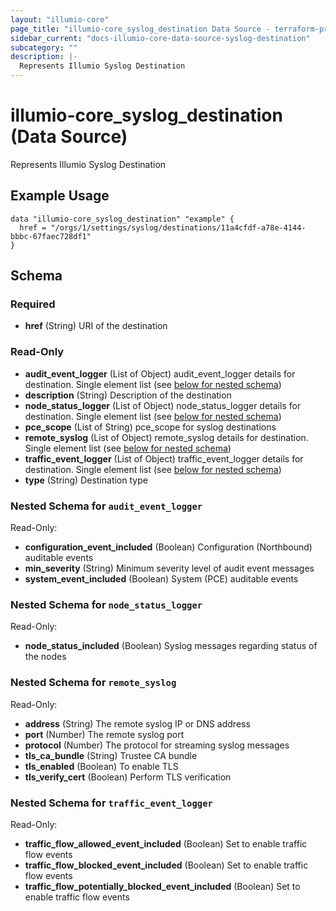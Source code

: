 ```yaml
---
layout: "illumio-core"
page_title: "illumio-core_syslog_destination Data Source - terraform-provider-illumio-core"
sidebar_current: "docs-illumio-core-data-source-syslog-destination"
subcategory: ""
description: |-
  Represents Illumio Syslog Destination
---
```

# illumio-core_syslog_destination (Data Source)

Represents Illumio Syslog Destination

Example Usage
------------

```hcl
data "illumio-core_syslog_destination" "example" {
  href = "/orgs/1/settings/syslog/destinations/11a4cfdf-a78e-4144-bbbc-67faec728df1"
}
```

## Schema

### Required

- **href** (String) URI of the destination

### Read-Only

- **audit_event_logger** (List of Object) audit_event_logger details for destination. Single element list (see [below for nested schema](#nestedatt--audit_event_logger))
- **description** (String) Description of the destination
- **node_status_logger** (List of Object) node_status_logger details for destination. Single element list (see [below for nested schema](#nestedatt--node_status_logger))
- **pce_scope** (List of String) pce_scope for syslog destinations
- **remote_syslog** (List of Object) remote_syslog details for destination. Single element list (see [below for nested schema](#nestedatt--remote_syslog))
- **traffic_event_logger** (List of Object) traffic_event_logger details for destination. Single element list (see [below for nested schema](#nestedatt--traffic_event_logger))
- **type** (String) Destination type

<a id="nestedatt--audit_event_logger"></a>
### Nested Schema for `audit_event_logger`

Read-Only:

- **configuration_event_included** (Boolean) Configuration (Northbound) auditable events
- **min_severity** (String) Minimum severity level of audit event messages
- **system_event_included** (Boolean) System (PCE) auditable events



<a id="nestedatt--node_status_logger"></a>
### Nested Schema for `node_status_logger`

Read-Only:

- **node_status_included** (Boolean) Syslog messages regarding status of the nodes


<a id="nestedatt--remote_syslog"></a>
### Nested Schema for `remote_syslog`

Read-Only:

- **address** (String) The remote syslog IP or DNS address
- **port** (Number) The remote syslog port
- **protocol** (Number) The protocol for streaming syslog messages
- **tls_ca_bundle** (String) Trustee CA bundle
- **tls_enabled** (Boolean) To enable TLS
- **tls_verify_cert** (Boolean) Perform TLS verification


<a id="nestedatt--traffic_event_logger"></a>
### Nested Schema for `traffic_event_logger`

Read-Only:

- **traffic_flow_allowed_event_included** (Boolean) Set to enable traffic flow events
- **traffic_flow_blocked_event_included** (Boolean) Set to enable traffic flow events
- **traffic_flow_potentially_blocked_event_included** (Boolean) Set to enable traffic flow events